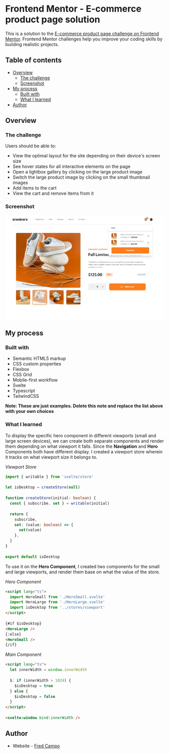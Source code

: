 # Frontend Mentor - E-commerce product page solution

This is a solution to the [E-commerce product page challenge on Frontend Mentor](https://www.frontendmentor.io/challenges/ecommerce-product-page-UPsZ9MJp6). Frontend Mentor challenges help you improve your coding skills by building realistic projects.

## Table of contents

- [Overview](#overview)
  - [The challenge](#the-challenge)
  - [Screenshot](#screenshot)
- [My process](#my-process)
  - [Built with](#built-with)
  - [What I learned](#what-i-learned)
- [Author](#author)

## Overview

### The challenge

Users should be able to:

- View the optimal layout for the site depending on their device's screen size
- See hover states for all interactive elements on the page
- Open a lightbox gallery by clicking on the large product image
- Switch the large product image by clicking on the small thumbnail images
- Add items to the cart
- View the cart and remove items from it

### Screenshot

![output](./design/output.jpg)

## My process

### Built with

- Semantic HTML5 markup
- CSS custom properties
- Flexbox
- CSS Grid
- Mobile-first workflow
- Svelte
- Typescript
- TailwindCSS

**Note: These are just examples. Delete this note and replace the list above with your own choices**

### What I learned

To display the specific hero component in different viewports (small and large screen devices), we can create both separate components and render them depending on what viewport it falls. Since the **Navigation** and **Hero** Components both have different display. I created a viewport store wherein it tracks on what viewport size it belongs to.

_Viewport Store_

```ts
import { writable } from 'svelte/store'

let isDesktop = createStore(null)

function createStore(initial: boolean) {
  const { subscribe, set } = writable(initial)

  return {
    subscribe,
    set: (value: boolean) => {
      set(value)
    },
  }
}

export default isDesktop
```

To use it on the **Hero Component**, I created two components for the small and large viewports, and render them base on what the value of the store.

_Hero Component_

```html
<script lang="ts">
  import HeroSmall from './HeroSmall.svelte'
  import HeroLarge from './HeroLarge.svelte'
  import isDesktop from '../stores/viewport'
</script>

{#if $isDesktop}
<HeroLarge />
{:else}
<HeroSmall />
{/if}
```

_Main Component_

```html
<script lang="ts">
  let innerWidth = window.innerWidth

  $: if (innerWidth > 1024) {
    $isDesktop = true
  } else {
    $isDesktop = false
  }
</script>

<svelte:window bind:innerWidth />
```

## Author

- Website - [Fred Campo](https://github.com/fredcamp)
